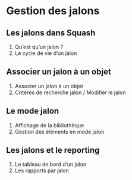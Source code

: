 # Gestion des jalons

## Les jalons dans Squash

1. Qu’est qu’un jalon ?  
2. Le cycle de vie d’un jalon

## Associer un jalon à un objet

1. Associer un jalon à un objet
2. Critères de recherche jalon / Modifier le jalon

## Le mode jalon

1. Affichage de la bibliothèque  
2. Gestion des éléments en mode jalon 

## Les jalons et le reporting

1. Le tableau de bord d’un jalon  
2. Les rapports par jalon

<!--stackedit_data:
eyJoaXN0b3J5IjpbMTM4Mzc1OTE0Nl19
-->
